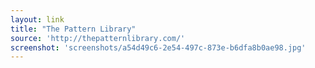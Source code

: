```yaml
---
layout: link
title: "The Pattern Library"
source: 'http://thepatternlibrary.com/'
screenshot: 'screenshots/a54d49c6-2e54-497c-873e-b6dfa8b0ae98.jpg'
---
```


